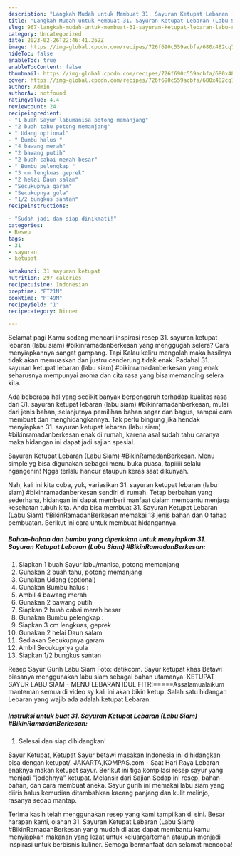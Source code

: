 ```yaml
---
description: "Langkah Mudah untuk Membuat 31. Sayuran Ketupat Lebaran (Labu Siam) #BikinRamadanBerkesan yang Enak Banget, Buat Buka Puasa}"
title: "Langkah Mudah untuk Membuat 31. Sayuran Ketupat Lebaran (Labu Siam) #BikinRamadanBerkesan yang Enak Banget, Buat Buka Puasa}"
slug: 967-langkah-mudah-untuk-membuat-31-sayuran-ketupat-lebaran-labu-siam-bikinramadanberkesan-yang-enak-banget-buat-buka-puasa
category: Uncategorized
date: 2023-02-26T22:46:41.262Z
image: https://img-global.cpcdn.com/recipes/726f690c559acbfa/680x482cq70/31-sayuran-ketupat-lebaran-labu-siam-bikinramadanberkesan-foto-resep-utama.jpg
hideToc: false
enableToc: true
enableTocContent: false
thumbnail: https://img-global.cpcdn.com/recipes/726f690c559acbfa/680x482cq70/31-sayuran-ketupat-lebaran-labu-siam-bikinramadanberkesan-foto-resep-utama.jpg
cover: https://img-global.cpcdn.com/recipes/726f690c559acbfa/680x482cq70/31-sayuran-ketupat-lebaran-labu-siam-bikinramadanberkesan-foto-resep-utama.jpg
author: Admin
authorAv: notfound
ratingvalue: 4.4
reviewcount: 24
recipeingredient:
- "1 buah Sayur labumanisa potong memanjang"
- "2 buah tahu potong memanjang"
- " Udang optional"
- " Bumbu halus "
- "4 bawang merah"
- "2 bawang putih"
- "2 buah cabai merah besar"
- " Bumbu pelengkap "
- "3 cm lengkuas geprek"
- "2 helai Daun salam"
- "Secukupnya garam"
- "Secukupnya gula"
- "1/2 bungkus santan"
recipeinstructions:

- "Sudah jadi dan siap dinikmati!"
categories:
- Resep
tags:
- 31
- sayuran
- ketupat

katakunci: 31 sayuran ketupat 
nutrition: 297 calories
recipecuisine: Indonesian
preptime: "PT21M"
cooktime: "PT49M"
recipeyield: "1"
recipecategory: Dinner

---
```



Selamat pagi Kamu sedang mencari inspirasi resep 31. sayuran ketupat lebaran (labu siam) #bikinramadanberkesan yang menggugah selera? Cara menyiapkannya sangat gampang. Tapi Kalau keliru mengolah maka hasilnya tidak akan memuaskan dan justru cenderung tidak enak. Padahal 31. sayuran ketupat lebaran (labu siam) #bikinramadanberkesan yang enak seharusnya mempunyai aroma dan cita rasa yang bisa memancing selera kita.


Ada beberapa hal yang sedikit banyak berpengaruh terhadap kualitas rasa dari 31. sayuran ketupat lebaran (labu siam) #bikinramadanberkesan, mulai dari jenis bahan, selanjutnya pemilihan bahan segar dan bagus, sampai cara membuat dan menghidangkannya. Tak perlu bingung jika hendak menyiapkan 31. sayuran ketupat lebaran (labu siam) #bikinramadanberkesan enak di rumah, karena asal sudah tahu caranya maka hidangan ini dapat jadi sajian spesial.

Sayuran Ketupat Lebaran (Labu Siam) #BikinRamadanBerkesan. Menu simple yg bisa digunakan sebagai menu buka puasa, tapiiiii selalu ngangenin! Ngga terlalu hancur ataupun keras saat dikunyah.


Nah, kali ini kita coba, yuk, variasikan 31. sayuran ketupat lebaran (labu siam) #bikinramadanberkesan sendiri di rumah. Tetap berbahan yang sederhana, hidangan ini dapat memberi manfaat dalam membantu menjaga kesehatan tubuh kita. Anda bisa membuat 31. Sayuran Ketupat Lebaran (Labu Siam) #BikinRamadanBerkesan memakai 13 jenis bahan dan 0 tahap pembuatan. Berikut ini cara untuk membuat hidangannya.

<!--inarticleads1-->

##### Bahan-bahan dan bumbu yang diperlukan untuk menyiapkan 31. Sayuran Ketupat Lebaran (Labu Siam) #BikinRamadanBerkesan:

1. Siapkan 1 buah Sayur labu/manisa, potong memanjang
1. Gunakan 2 buah tahu, potong memanjang
1. Gunakan  Udang (optional)
1. Gunakan  Bumbu halus :
1. Ambil 4 bawang merah
1. Gunakan 2 bawang putih
1. Siapkan 2 buah cabai merah besar
1. Gunakan  Bumbu pelengkap :
1. Siapkan 3 cm lengkuas, geprek
1. Gunakan 2 helai Daun salam
1. Sediakan Secukupnya garam
1. Ambil Secukupnya gula
1. Siapkan 1/2 bungkus santan


Resep Sayur Gurih Labu Siam Foto: detikcom. Sayur ketupat khas Betawi biasanya menggunakan labu siam sebagai bahan utamanya. KETUPAT SAYUR LABU SIAM - MENU LEBARAN IDUL FITRI=====Assalamualaikum manteman semua di video sy kali ini akan bikin ketup. Salah satu hidangan Lebaran yang wajib ada adalah ketupat Lebaran. 

<!--inarticleads2-->

##### Instruksi untuk buat 31. Sayuran Ketupat Lebaran (Labu Siam) #BikinRamadanBerkesan:


1. Selesai dan siap dihidangkan!

Sayur Ketupat, Ketupat Sayur betawi masakan Indonesia ini dihidangkan bisa dengan ketupat/. JAKARTA,KOMPAS.com - Saat Hari Raya Lebaran enaknya makan ketupat sayur. Berikut ini tiga kompilasi resep sayur yang menjadi &#34;jodohnya&#34; ketupat. Melansir dari Sajian Sedap ini resep, bahan-bahan, dan cara membuat aneka. Sayur gurih ini memakai labu siam yang diiris halus kemudian ditambahkan kacang panjang dan kulit melinjo, rasanya sedap mantap. 

Terima kasih telah menggunakan resep yang kami tampilkan di sini. Besar harapan kami, olahan 31. Sayuran Ketupat Lebaran (Labu Siam) #BikinRamadanBerkesan yang mudah di atas dapat membantu kamu menyiapkan makanan yang lezat untuk keluarga/teman ataupun menjadi inspirasi untuk berbisnis kuliner. Semoga bermanfaat dan selamat mencoba!
